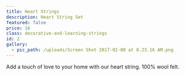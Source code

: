 ```yaml
---
title: Heart Strings
description: Heart String Set
featured: false
price: 16
class: decorative-and-learning-strings
id: 2
gallery:
  - pic_path: /uploads/Screen Shot 2017-02-09 at 8.23.16 AM.png
---
```



Add a touch of love to your home with our heart string. 100% wool felt.
